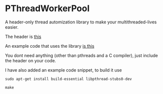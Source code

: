 # PThreadWorkerPool

A header-only thread automization library to make your multithreaded-lives easier.

The header is [this](https://github.com/AmmarkoV/PThreadWorkerPool/blob/main/pthreadWorkerPool.h)

An example code that uses the library [is this](https://github.com/AmmarkoV/PThreadWorkerPool/blob/main/example.c)

You dont need anything (other than pthreads and a C compiler), just include the header on your code.

I have also added an example code snippet, to build it use 

```
sudo apt-get install build-essential libpthread-stubs0-dev

make

```
